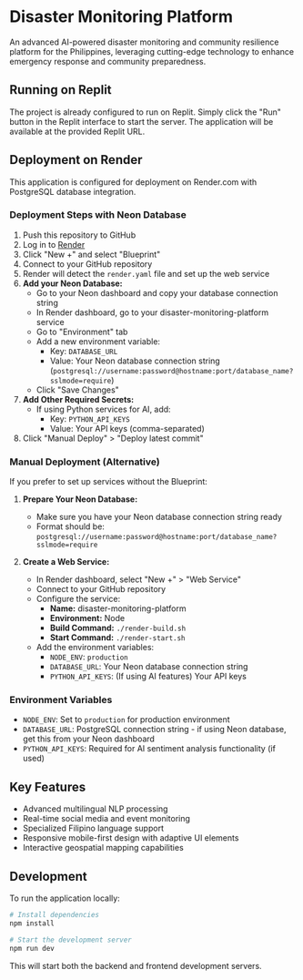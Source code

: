 # Disaster Monitoring Platform

An advanced AI-powered disaster monitoring and community resilience platform for the Philippines, leveraging cutting-edge technology to enhance emergency response and community preparedness.

## Running on Replit

The project is already configured to run on Replit. Simply click the "Run" button in the Replit interface to start the server. The application will be available at the provided Replit URL.

## Deployment on Render

This application is configured for deployment on Render.com with PostgreSQL database integration.

### Deployment Steps with Neon Database

1. Push this repository to GitHub
2. Log in to [Render](https://render.com)
3. Click "New +" and select "Blueprint"
4. Connect to your GitHub repository
5. Render will detect the `render.yaml` file and set up the web service
6. **Add your Neon Database:**
   - Go to your Neon dashboard and copy your database connection string
   - In Render dashboard, go to your disaster-monitoring-platform service
   - Go to "Environment" tab
   - Add a new environment variable:
     - Key: `DATABASE_URL`
     - Value: Your Neon database connection string (`postgresql://username:password@hostname:port/database_name?sslmode=require`)
   - Click "Save Changes"
7. **Add Other Required Secrets:**
   - If using Python services for AI, add:
     - Key: `PYTHON_API_KEYS`
     - Value: Your API keys (comma-separated)
8. Click "Manual Deploy" > "Deploy latest commit"

### Manual Deployment (Alternative)

If you prefer to set up services without the Blueprint:

1. **Prepare Your Neon Database:**
   - Make sure you have your Neon database connection string ready
   - Format should be: `postgresql://username:password@hostname:port/database_name?sslmode=require`

2. **Create a Web Service:**
   - In Render dashboard, select "New +" > "Web Service"
   - Connect to your GitHub repository
   - Configure the service:
     - **Name:** disaster-monitoring-platform
     - **Environment:** Node
     - **Build Command:** `./render-build.sh`
     - **Start Command:** `./render-start.sh`
   - Add the environment variables:
     - `NODE_ENV`: `production`
     - `DATABASE_URL`: Your Neon database connection string
     - `PYTHON_API_KEYS`: (If using AI features) Your API keys

### Environment Variables

- `NODE_ENV`: Set to `production` for production environment
- `DATABASE_URL`: PostgreSQL connection string - if using Neon database, get this from your Neon dashboard
- `PYTHON_API_KEYS`: Required for AI sentiment analysis functionality (if used)

## Key Features

- Advanced multilingual NLP processing
- Real-time social media and event monitoring
- Specialized Filipino language support
- Responsive mobile-first design with adaptive UI elements
- Interactive geospatial mapping capabilities

## Development

To run the application locally:

```bash
# Install dependencies
npm install

# Start the development server
npm run dev
```

This will start both the backend and frontend development servers.